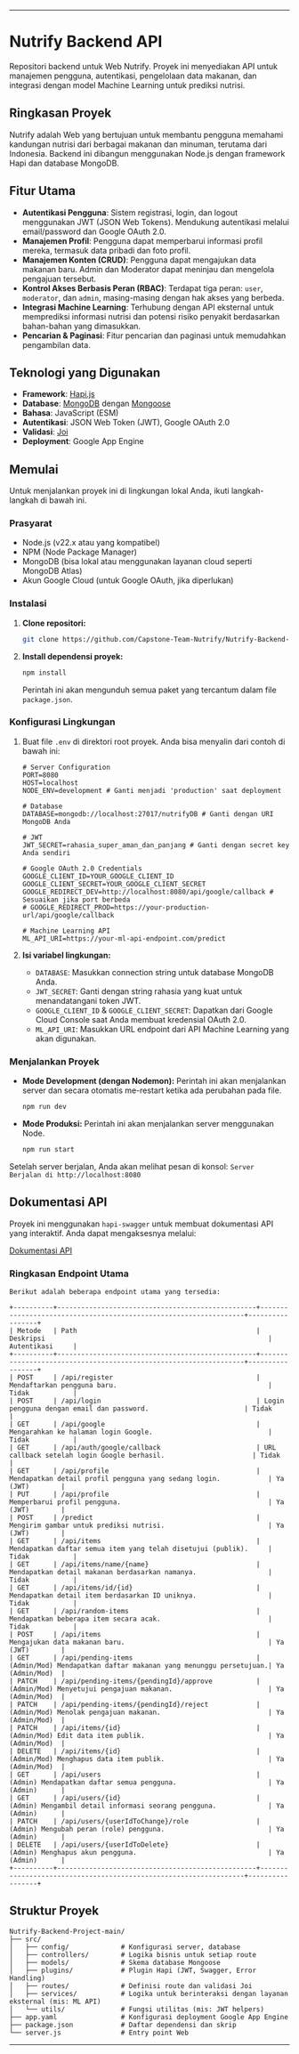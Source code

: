 
-----

# Nutrify Backend API

Repositori backend untuk Web Nutrify. Proyek ini menyediakan API untuk manajemen pengguna, autentikasi, pengelolaan data makanan, dan integrasi dengan model Machine Learning untuk prediksi nutrisi.

## Ringkasan Proyek

Nutrify adalah Web yang bertujuan untuk membantu pengguna memahami kandungan nutrisi dari berbagai makanan dan minuman, terutama dari Indonesia. Backend ini dibangun menggunakan Node.js dengan framework Hapi dan database MongoDB.

## Fitur Utama

  * **Autentikasi Pengguna**: Sistem registrasi, login, dan logout menggunakan JWT (JSON Web Tokens). Mendukung autentikasi melalui email/password dan Google OAuth 2.0.
  * **Manajemen Profil**: Pengguna dapat memperbarui informasi profil mereka, termasuk data pribadi dan foto profil.
  * **Manajemen Konten (CRUD)**: Pengguna dapat mengajukan data makanan baru. Admin dan Moderator dapat meninjau dan mengelola pengajuan tersebut.
  * **Kontrol Akses Berbasis Peran (RBAC)**: Terdapat tiga peran: `user`, `moderator`, dan `admin`, masing-masing dengan hak akses yang berbeda.
  * **Integrasi Machine Learning**: Terhubung dengan API eksternal untuk memprediksi informasi nutrisi dan potensi risiko penyakit berdasarkan bahan-bahan yang dimasukkan.
  * **Pencarian & Paginasi**: Fitur pencarian dan paginasi untuk memudahkan pengambilan data.

## Teknologi yang Digunakan

  * **Framework**: [Hapi.js](https://hapi.dev/)
  * **Database**: [MongoDB](https://www.mongodb.com/) dengan [Mongoose](https://mongoosejs.com/)
  * **Bahasa**: JavaScript (ESM)
  * **Autentikasi**: JSON Web Token (JWT), Google OAuth 2.0
  * **Validasi**: [Joi](https://joi.dev/)
  * **Deployment**: Google App Engine

## Memulai

Untuk menjalankan proyek ini di lingkungan lokal Anda, ikuti langkah-langkah di bawah ini.

### Prasyarat

  * Node.js (v22.x atau yang kompatibel)
  * NPM (Node Package Manager)
  * MongoDB (bisa lokal atau menggunakan layanan cloud seperti MongoDB Atlas)
  * Akun Google Cloud (untuk Google OAuth, jika diperlukan)

### Instalasi

1.  **Clone repositori:**

    ```sh
    git clone https://github.com/Capstone-Team-Nutrify/Nutrify-Backend-Project.git
    ```

2.  **Install dependensi proyek:**

    ```sh
    npm install
    ```

    Perintah ini akan mengunduh semua paket yang tercantum dalam file `package.json`.

### Konfigurasi Lingkungan

1.  Buat file `.env` di direktori root proyek. Anda bisa menyalin dari contoh di bawah ini:

    ```env
    # Server Configuration
    PORT=8080
    HOST=localhost
    NODE_ENV=development # Ganti menjadi 'production' saat deployment

    # Database
    DATABASE=mongodb://localhost:27017/nutrifyDB # Ganti dengan URI MongoDB Anda

    # JWT
    JWT_SECRET=rahasia_super_aman_dan_panjang # Ganti dengan secret key Anda sendiri

    # Google OAuth 2.0 Credentials
    GOOGLE_CLIENT_ID=YOUR_GOOGLE_CLIENT_ID
    GOOGLE_CLIENT_SECRET=YOUR_GOOGLE_CLIENT_SECRET
    GOOGLE_REDIRECT_DEV=http://localhost:8080/api/google/callback # Sesuaikan jika port berbeda
    # GOOGLE_REDIRECT_PROD=https://your-production-url/api/google/callback

    # Machine Learning API
    ML_API_URI=https://your-ml-api-endpoint.com/predict
    ```

2.  **Isi variabel lingkungan:**

      * `DATABASE`: Masukkan connection string untuk database MongoDB Anda.
      * `JWT_SECRET`: Ganti dengan string rahasia yang kuat untuk menandatangani token JWT.
      * `GOOGLE_CLIENT_ID` & `GOOGLE_CLIENT_SECRET`: Dapatkan dari Google Cloud Console saat Anda membuat kredensial OAuth 2.0.
      * `ML_API_URI`: Masukkan URL endpoint dari API Machine Learning yang akan digunakan.

### Menjalankan Proyek

  * **Mode Development (dengan Nodemon):**
    Perintah ini akan menjalankan server dan secara otomatis me-restart ketika ada perubahan pada file.

    ```sh
    npm run dev
    ```

  * **Mode Produksi:**
    Perintah ini akan menjalankan server menggunakan Node.

    ```sh
    npm run start
    ```

Setelah server berjalan, Anda akan melihat pesan di konsol:
`Server Berjalan di http://localhost:8080`

## Dokumentasi API

Proyek ini menggunakan `hapi-swagger` untuk membuat dokumentasi API yang interaktif. Anda dapat mengaksesnya melalui:

[Dokumentasi API](http://api.nutrify.web.id/documentation)

### Ringkasan Endpoint Utama

```
Berikut adalah beberapa endpoint utama yang tersedia:

+----------+--------------------------------------------------+------------------------------------------------------------------+-----------------+
| Metode   | Path                                             | Deskripsi                                                        | Autentikasi     |
+----------+--------------------------------------------------+------------------------------------------------------------------+-----------------+
| POST     | /api/register                                    | Mendaftarkan pengguna baru.                                      | Tidak           |
| POST     | /api/login                                       | Login pengguna dengan email dan password.                        | Tidak           |
| GET      | /api/google                                      | Mengarahkan ke halaman login Google.                             | Tidak           |
| GET      | /api/auth/google/callback                        | URL callback setelah login Google berhasil.                      | Tidak           |
| GET      | /api/profile                                     | Mendapatkan detail profil pengguna yang sedang login.            | Ya (JWT)        |
| PUT      | /api/profile                                     | Memperbarui profil pengguna.                                     | Ya (JWT)        |
| POST     | /predict                                         | Mengirim gambar untuk prediksi nutrisi.                          | Ya (JWT)        |
| GET      | /api/items                                       | Mendapatkan daftar semua item yang telah disetujui (publik).     | Tidak           |
| GET      | /api/items/name/{name}                           | Mendapatkan detail makanan berdasarkan namanya.                  | Tidak           |
| GET      | /api/items/id/{id}                               | Mendapatkan detail item berdasarkan ID uniknya.                  | Tidak           |
| GET      | /api/random-items                                | Mendapatkan beberapa item secara acak.                           | Tidak           |
| POST     | /api/items                                       | Mengajukan data makanan baru.                                    | Ya (JWT)        |
| GET      | /api/pending-items                               | (Admin/Mod) Mendapatkan daftar makanan yang menunggu persetujuan.| Ya (Admin/Mod)  |
| PATCH    | /api/pending-items/{pendingId}/approve           | (Admin/Mod) Menyetujui pengajuan makanan.                        | Ya (Admin/Mod)  |
| PATCH    | /api/pending-items/{pendingId}/reject            | (Admin/Mod) Menolak pengajuan makanan.                           | Ya (Admin/Mod)  |
| PATCH    | /api/items/{id}                                  | (Admin/Mod) Edit data item publik.                               | Ya (Admin/Mod)  |
| DELETE   | /api/items/{id}                                  | (Admin/Mod) Menghapus data item publik.                          | Ya (Admin/Mod)  |
| GET      | /api/users                                       | (Admin) Mendapatkan daftar semua pengguna.                       | Ya (Admin)      |
| GET      | /api/users/{id}                                  | (Admin) Mengambil detail informasi seorang pengguna.             | Ya (Admin)      |
| PATCH    | /api/users/{userIdToChange}/role                 | (Admin) Mengubah peran (role) pengguna.                          | Ya (Admin)      |
| DELETE   | /api/users/{userIdToDelete}                      | (Admin) Menghapus akun pengguna.                                 | Ya (Admin)      |
+----------+--------------------------------------------------+------------------------------------------------------------------+-----------------+
```


## Struktur Proyek

```
Nutrify-Backend-Project-main/
├── src/
│   ├── config/             # Konfigurasi server, database
│   ├── controllers/        # Logika bisnis untuk setiap route
│   ├── models/             # Skema database Mongoose
│   ├── plugins/            # Plugin Hapi (JWT, Swagger, Error Handling)
│   ├── routes/             # Definisi route dan validasi Joi
│   ├── services/           # Logika untuk berinteraksi dengan layanan eksternal (mis: ML API)
│   └── utils/              # Fungsi utilitas (mis: JWT helpers)
├── app.yaml                # Konfigurasi deployment Google App Engine
├── package.json            # Daftar dependensi dan skrip
└── server.js               # Entry point Web
```

-----
